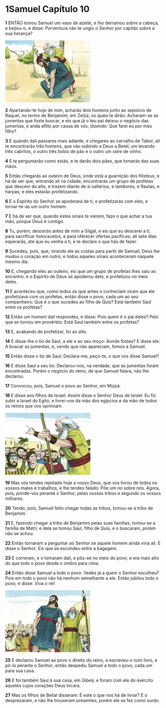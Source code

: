 # 1Samuel Capítulo 10

**1** 	ENTÃO tomou Samuel um vaso de azeite, e lho derramou sobre a cabeça, e beijou-o, e disse: Porventura não te ungiu o Senhor por capitão sobre a sua herança?

![](../Images/SweetPublishing/9-10-1.jpg) 

**2** 	Apartando-te hoje de mim, acharás dois homens junto ao sepulcro de Raquel, no termo de Benjamim, em Zelza, os quais te dirão: Acharam-se as jumentas que foste buscar, e eis que já o teu pai deixou o negócio das jumentas, e anda aflito por causa de vós, dizendo: Que farei eu por meu filho?

**3** 	E quando dali passares mais adiante, e chegares ao carvalho de Tabor, ali te encontrarão três homens, que vão subindo a Deus a Betel; um levando três cabritos, o outro três bolos de pão e o outro um odre de vinho.

**4** 	E te perguntarão como estás, e te darão dois pães, que tomarás das suas mãos.

**5** 	Então chegarás ao outeiro de Deus, onde está a guarnição dos filisteus; e há de ser que, entrando ali na cidade, encontrarás um grupo de profetas que descem do alto, e trazem diante de si saltérios, e tambores, e flautas, e harpas; e eles estarão profetizando.

**6** 	E o Espírito do Senhor se apoderará de ti, e profetizarás com eles, e tornar-te-ás um outro homem.

**7** 	E há de ser que, quando estes sinais te vierem, faze o que achar a tua mão, porque Deus é contigo.

**8** 	Tu, porém, descerás antes de mim a Gilgal, e eis que eu descerei a ti, para sacrificar holocaustos, e para oferecer ofertas pacíficas; ali sete dias esperarás, até que eu venha a ti, e te declare o que hás de fazer.

**9** 	Sucedeu, pois, que, virando ele as costas para partir de Samuel, Deus lhe mudou o coração em outro; e todos aqueles sinais aconteceram naquele mesmo dia.

**10** 	E, chegando eles ao outeiro, eis que um grupo de profetas lhes saiu ao encontro; e o Espírito de Deus se apoderou dele, e profetizou no meio deles.

**11** 	E aconteceu que, como todos os que antes o conheciam viram que ele profetizava com os profetas, então disse o povo, cada um ao seu companheiro: Que é o que sucedeu ao filho de Quis? Está também Saul entre os profetas?

**12** 	Então um homem dali respondeu, e disse: Pois quem é o pai deles? Pelo que se tornou em provérbio: Está Saul também entre os profetas?

**13** 	E, acabando de profetizar, foi ao alto.

**14** 	E disse-lhe o tio de Saul, a ele e ao seu moço: Aonde fostes? E disse ele: A buscar as jumentas, e, vendo que não apareciam, fomos a Samuel.

**15** 	Então disse o tio de Saul: Declara-me, peço-te, o que vos disse Samuel?

**16** 	E disse Saul a seu tio: Declarou-nos, na verdade, que as jumentas foram encontradas. Porém o negócio do reino, de que Samuel falara, não lhe declarou.

**17** 	Convocou, pois, Samuel o povo ao Senhor, em Mizpá.

**18** 	E disse aos filhos de Israel: Assim disse o Senhor Deus de Israel: Eu fiz subir a Israel do Egito, e livrei-vos da mão dos egípcios e da mão de todos os reinos que vos oprimiam.

![](../Images/SweetPublishing/9-10-2.jpg) 

**19** 	Mas vós tendes rejeitado hoje a vosso Deus, que vos livrou de todos os vossos males e trabalhos, e lhe tendes falado: Põe um rei sobre nós. Agora, pois, ponde-vos perante o Senhor, pelas vossas tribos e segundo os vossos milhares.

**20** 	Tendo, pois, Samuel feito chegar todas as tribos, tomou-se a tribo de Benjamim.

**21** 	E, fazendo chegar a tribo de Benjamim pelas suas famílias, tomou-se a família de Matri; e dela se tomou Saul, filho de Quis; e o buscaram, porém não se achou.

**22** 	Então tornaram a perguntar ao Senhor se aquele homem ainda viria ali. E disse o Senhor: Eis que se escondeu entre a bagagem.

**23** 	E correram, e o tomaram dali, e pôs-se no meio do povo; e era mais alto do que todo o povo desde o ombro para cima.

**24** 	Então disse Samuel a todo o povo: Vedes já a quem o Senhor escolheu? Pois em todo o povo não há nenhum semelhante a ele. Então jubilou todo o povo, e disse: Viva o rei!

![](../Images/SweetPublishing/9-10-3.jpg) 

**25** 	E declarou Samuel ao povo o direito do reino, e escreveu-o num livro, e pô-lo perante o Senhor; então despediu Samuel a todo o povo, cada um para sua casa.

**26** 	E foi também Saul à sua casa, em Gibeá; e foram com ele do exército aqueles cujos corações Deus tocara.

**27** 	Mas os filhos de Belial disseram: É este o que nos há de livrar? E o desprezaram, e não lhe trouxeram presentes; porém ele se fez como surdo.

